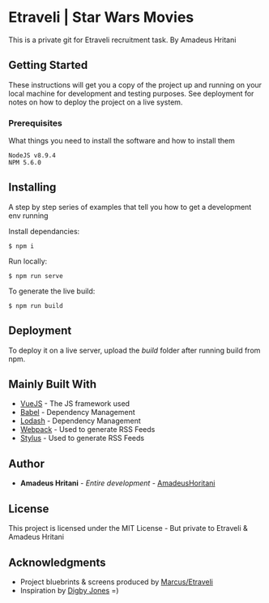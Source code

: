 # Etraveli | Star Wars Movies

This is a private git for Etraveli recruitment task.
By Amadeus Hritani

## Getting Started

These instructions will get you a copy of the project up and running on your local machine for development and testing purposes. See deployment for notes on how to deploy the project on a live system.

### Prerequisites

What things you need to install the software and how to install them

```
NodeJS v8.9.4
NPM 5.6.0
```

## Installing

A step by step series of examples that tell you how to get a development env running

Install dependancies:

```
$ npm i
```

Run locally:

```
$ npm run serve
```

To generate the live build:

```
$ npm run build
```

## Deployment

To deploy it on a live server, upload the *build* folder after running build from npm.

## Mainly Built With

* [VueJS](https://vuejs.org/) - The JS framework used
* [Babel](https://babeljs.io/) - Dependency Management
* [Lodash](https://lodash.com/) - Dependency Management
* [Webpack](https://webpack.js.org/) - Used to generate RSS Feeds
* [Stylus](http://stylus-lang.com/) - Used to generate RSS Feeds

## Author

* **Amadeus Hritani** - *Entire development* - [AmadeusHoritani](https://github.com/AmadeusHoritani)

## License

This project is licensed under the MIT License - But private to Etraveli & Amadeus Hritani

## Acknowledgments

* Project bluebrints & screens produced by [Marcus/Etraveli](https://www.etraveli.com/)
* Inspiration by [Digby Jones](https://open.spotify.com/artist/4RSNNGdvEfBA2s3ziDFUlU) =)
